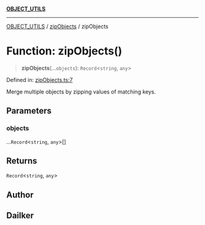 [**OBJECT_UTILS**](../../README.md)

***

[OBJECT_UTILS](../../README.md) / [zipObjects](../README.md) / zipObjects

# Function: zipObjects()

> **zipObjects**(...`objects`): `Record`\<`string`, `any`\>

Defined in: [zipObjects.ts:7](https://github.com/dailker/everyutil/blob/9b590f3b464c4883aa51a0e840c616072d918dc8/src/object/zipObjects.ts#L7)

Merge multiple objects by zipping values of matching keys.

## Parameters

### objects

...`Record`\<`string`, `any`\>[]

## Returns

`Record`\<`string`, `any`\>

## Author

## Dailker
